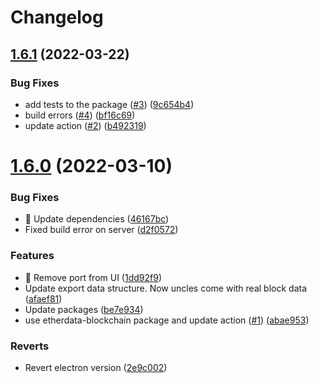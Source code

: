 # Changelog

## [1.6.1](https://github.com/etherdata-blockchain/toolbox/compare/1.6.0...1.6.1) (2022-03-22)


### Bug Fixes

* add tests to the package ([#3](https://github.com/etherdata-blockchain/toolbox/issues/3)) ([9c654b4](https://github.com/etherdata-blockchain/toolbox/commit/9c654b4d2d2eaf24beb9f42fd2fa2e1acb14fcc9))
* build errors ([#4](https://github.com/etherdata-blockchain/toolbox/issues/4)) ([bf16c69](https://github.com/etherdata-blockchain/toolbox/commit/bf16c691c3c655df284bc9e4ff2c2b9f7bb21908))
* update action ([#2](https://github.com/etherdata-blockchain/toolbox/issues/2)) ([b492319](https://github.com/etherdata-blockchain/toolbox/commit/b492319a3a0bc027365a06974345e430c6c25577))



# [1.6.0](https://github.com/etherdata-blockchain/toolbox/compare/1.6.0...1.6.1) (2022-03-10)


### Bug Fixes

* :bug: Update dependencies ([46167bc](https://github.com/etherdata-blockchain/toolbox/commit/46167bcfc9c17671eea021977d4144ab60183195))
* Fixed build error on server ([d2f0572](https://github.com/etherdata-blockchain/toolbox/commit/d2f05721ababc31192e87747d121dbc27f4fc70f))


### Features

* :lipstick: Remove port from UI ([1dd92f9](https://github.com/etherdata-blockchain/toolbox/commit/1dd92f95feed016947d3bc1636ecc6986416faca))
* Update export data structure. Now uncles come with real block data ([afaef81](https://github.com/etherdata-blockchain/toolbox/commit/afaef819bbffe20c6008dd17e425ca3db58739ea))
* Update packages ([be7e934](https://github.com/etherdata-blockchain/toolbox/commit/be7e934b8af28cd1c6eab60b20d7256a0c3a5507))
* use etherdata-blockchain package and update action ([#1](https://github.com/etherdata-blockchain/toolbox/issues/1)) ([abae953](https://github.com/etherdata-blockchain/toolbox/commit/abae953ab440ad0d275d92f86f00ebc30fbc19ce))


### Reverts

* Revert electron version ([2e9c002](https://github.com/etherdata-blockchain/toolbox/commit/2e9c00250782c1d9f946836098f2a20fee1e2bb0))